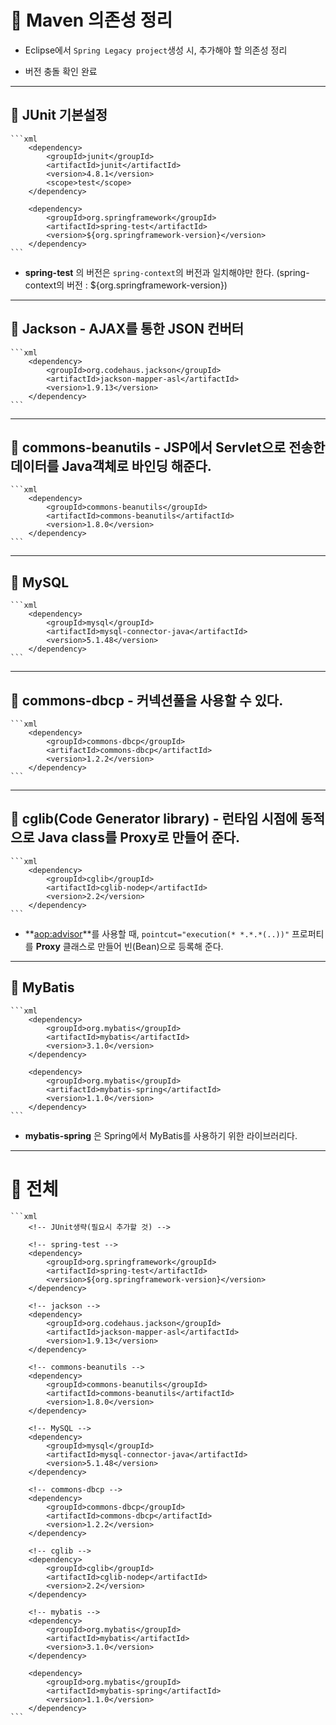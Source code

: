 # 🐫 Maven 의존성 정리

* Eclipse에서 ``Spring Legacy project``생성 시, 추가해야 할 의존성 정리

* 버전 충돌 확인 완료

---

## 🐫 JUnit 기본설정

    ```xml
		<dependency>
			<groupId>junit</groupId>
			<artifactId>junit</artifactId>
			<version>4.8.1</version>
			<scope>test</scope>
		</dependency>

		<dependency>
			<groupId>org.springframework</groupId>
			<artifactId>spring-test</artifactId>
			<version>${org.springframework-version}</version>
		</dependency>
    ```

* **spring-test** 의 버전은 ``spring-context``의 버전과 일치해야만 한다. (spring-context의 버전 : ${org.springframework-version})

---

## 🐫 Jackson - AJAX를 통한 JSON 컨버터

    ```xml
		<dependency>
			<groupId>org.codehaus.jackson</groupId>
			<artifactId>jackson-mapper-asl</artifactId>
			<version>1.9.13</version>
		</dependency>
    ```

---

## 🐫 commons-beanutils - JSP에서 Servlet으로 전송한 데이터를 Java객체로 바인딩 해준다.

    ```xml
		<dependency>
			<groupId>commons-beanutils</groupId>
			<artifactId>commons-beanutils</artifactId>
			<version>1.8.0</version>
		</dependency>
    ```

---

## 🐫 MySQL

    ```xml
		<dependency>
			<groupId>mysql</groupId>
			<artifactId>mysql-connector-java</artifactId>
			<version>5.1.48</version>
		</dependency>
    ```

---

## 🐫 commons-dbcp - 커넥션풀을 사용할 수 있다.

    ```xml
		<dependency>
			<groupId>commons-dbcp</groupId>
			<artifactId>commons-dbcp</artifactId>
			<version>1.2.2</version>
		</dependency>
    ```

---

## 🐫 cglib(Code Generator library) - 런타임 시점에 동적으로 Java class를 Proxy로 만들어 준다.

    ```xml
		<dependency>
			<groupId>cglib</groupId>
			<artifactId>cglib-nodep</artifactId>
			<version>2.2</version>
		</dependency>
    ```

* **<aop:advisor>**를 사용할 때, ``pointcut="execution(* *.*.*(..))"`` 프로퍼티를 **Proxy** 클래스로 만들어 빈(Bean)으로 등록해 준다.

---

## 🐫 MyBatis

    ```xml
		<dependency>
			<groupId>org.mybatis</groupId>
			<artifactId>mybatis</artifactId>
			<version>3.1.0</version>
		</dependency>

		<dependency>
			<groupId>org.mybatis</groupId>
			<artifactId>mybatis-spring</artifactId>
			<version>1.1.0</version>
		</dependency>
    ```

* **mybatis-spring** 은 Spring에서 MyBatis를 사용하기 위한 라이브러리다.

---

# 🐫 전체 <dependency>

    ```xml
		<!-- JUnit생략(필요시 추가할 것) -->

		<!-- spring-test -->
		<dependency>
			<groupId>org.springframework</groupId>
			<artifactId>spring-test</artifactId>
			<version>${org.springframework-version}</version>
		</dependency>

		<!-- jackson -->
		<dependency>
			<groupId>org.codehaus.jackson</groupId>
			<artifactId>jackson-mapper-asl</artifactId>
			<version>1.9.13</version>
		</dependency>

		<!-- commons-beanutils -->
		<dependency>
			<groupId>commons-beanutils</groupId>
			<artifactId>commons-beanutils</artifactId>
			<version>1.8.0</version>
		</dependency>

		<!-- MySQL -->
		<dependency>
			<groupId>mysql</groupId>
			<artifactId>mysql-connector-java</artifactId>
			<version>5.1.48</version>
		</dependency>

		<!-- commons-dbcp -->
		<dependency>
			<groupId>commons-dbcp</groupId>
			<artifactId>commons-dbcp</artifactId>
			<version>1.2.2</version>
		</dependency>

		<!-- cglib -->
		<dependency>
			<groupId>cglib</groupId>
			<artifactId>cglib-nodep</artifactId>
			<version>2.2</version>
		</dependency>

		<!-- mybatis -->
		<dependency>
			<groupId>org.mybatis</groupId>
			<artifactId>mybatis</artifactId>
			<version>3.1.0</version>
		</dependency>

		<dependency>
			<groupId>org.mybatis</groupId>
			<artifactId>mybatis-spring</artifactId>
			<version>1.1.0</version>
		</dependency>
    ```